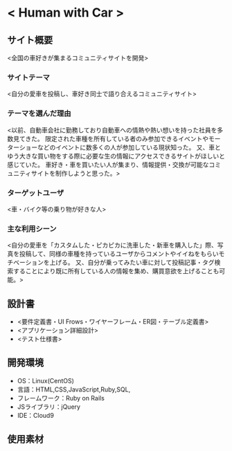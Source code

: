 # < Human with Car >

## サイト概要
<全国の車好きが集まるコミュニティサイトを開発>

### サイトテーマ
<自分の愛車を投稿し、車好き同士で語り合えるコミュニティサイト>

### テーマを選んだ理由
<以前、自動車会社に勤務しており自動車への情熱や熱い想いを持った社員を多数見てきた。
 限定された車種を所有している者のみ参加できるイベントやモーターショーなどのイベントに数多くの人が参加している現状知った。
 又、車とゆう大きな買い物をする際に必要な生の情報にアクセスできるサイトがほしいと感じていた。
 車好き・車を買いたい人が集まり、情報提供・交換が可能なコミュニティサイトを制作しようと思った。>

### ターゲットユーザ
<車・バイク等の乗り物が好きな人>

### 主な利用シーン
<自分の愛車を「カスタムした・ピカピカに洗車した・新車を購入した」際、写真を投稿して、同様の車種を持っているユーザからコメントやイイねをもらいモチベーションを上げる。
 又、自分が乗ってみたい車に対して投稿記事・タグ検索することにより既に所有している人の情報を集め、購買意欲を上げることも可能。>

## 設計書
- <要件定義書・UI Frows・ワイヤーフレーム・ER図・テーブル定義書>
- <アプリケーション詳細設計>
- <テスト仕様書>

## 開発環境
- OS：Linux(CentOS)
- 言語：HTML,CSS,JavaScript,Ruby,SQL,
- フレームワーク：Ruby on Rails
- JSライブラリ：jQuery
- IDE：Cloud9

## 使用素材